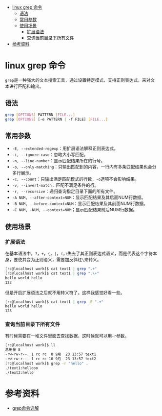 - [linux grep 命令](#linux-grep-命令)
  - [语法](#语法)
  - [常用参数](#常用参数)
  - [使用场景](#使用场景)
    - [扩展语法](#扩展语法)
    - [查询当前目录下所有文件](#查询当前目录下所有文件)
- [参考资料](#参考资料)

# linux grep 命令

`grep`是一种强大的文本搜索工具，通过设置特定模式，支持正则表达式，来对文本进行匹配和输出。

## 语法

```bash
grep [OPTIONS] PATTERN [FILE...]
grep [OPTIONS] [-e PATTERN | -f FILE] [FILE...]
```

## 常用参数

- `-E, --extended-regexp`：用扩展语法解释正则表达式。
- `-i, --ignore-case`：忽略大小写匹配。
- `-n, --line-number`：显示匹配结果所在的行号。
- `-o, --only-matching`：只输出匹配到的内容，一行内有多条匹配结果也会分多行展示。
- `-c, --count`：只输出满足匹配模式的行数，`-o`选项不会影响结果。
- `-v, --invert-match`：匹配不满足条件的行。
- `-r, --recursive`：递归查询指定目录下面的所有文件。
- `-A NUM, --after-context=NUM`：显示匹配结果及其后面NUM行数据。
- `-B NUM, --before-context=NUM`：显示匹配结果及其前面NUM行数据。
- `-C NUM, -NUM, --context=NUM`；显示匹配结果前后NUM行数据。

## 使用场景

### 扩展语法

在基本语法中，`?`，`+`，`{`，`|`，`(`，`)`失去了其正则表达式语义，而是代表这个字符本身，要使其变为正则语义，需要加反斜杠`\`来转义。

```bash
[rc@localhost work]$ cat text1 | grep ".+"
[rc@localhost work]$ cat text1 | grep ".\+"
hello world hello
123
```

但是开启扩展语法之后就不用转义符了。这样我感觉好看一些。

```bash
[rc@localhost work]$ cat text1 | grep -E ".+"
hello world hello
123
```

### 查询当前目录下所有文件

有时候需要在一堆文件里面去查找数据，这时候就可以用`-r`参数。

```bash
[rc@localhost work]$ ll
总用量 8
-rw-rw-r--. 1 rc rc  8 9月  23 13:57 text1
-rw-rw-r--. 1 rc rc 10 9月  23 13:57 text2
[rc@localhost work]$ grep -r "hello" .
./text1:hellooo
./text2:hello
```

# 参考资料

- [grep命令详解](https://www.zsythink.net/archives/1733)
